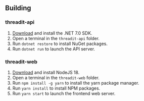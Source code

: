 ## Building

### threadit-api

1. [Download](https://dotnet.microsoft.com/en-us/download) and install the .NET 7.0 SDK.
2. Open a terminal in the `threadit-api` folder.
3. Run `dotnet restore` to install NuGet packages.
4. Run `dotnet run` to launch the API server.

### threadit-web

1. [Download](https://nodejs.org/en/) and install NodeJS 18.
2. Open a terminal in the `threadit-web` folder.
3. Run `npm install -g yarn` to install the yarn package manager.
4. Run `yarn install` to install NPM packages.
5. Run `yarn start` to launch the frontend web server.